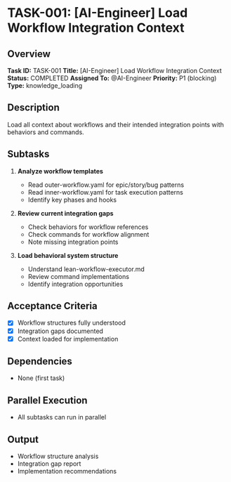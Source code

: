 # TASK-001: [AI-Engineer] Load Workflow Integration Context

## Overview
**Task ID:** TASK-001
**Title:** [AI-Engineer] Load Workflow Integration Context
**Status:** COMPLETED
**Assigned To:** @AI-Engineer
**Priority:** P1 (blocking)
**Type:** knowledge_loading

## Description
Load all context about workflows and their intended integration points with behaviors and commands.

## Subtasks
1. **Analyze workflow templates**
   - Read outer-workflow.yaml for epic/story/bug patterns
   - Read inner-workflow.yaml for task execution patterns
   - Identify key phases and hooks

2. **Review current integration gaps**
   - Check behaviors for workflow references
   - Check commands for workflow alignment
   - Note missing integration points

3. **Load behavioral system structure**
   - Understand lean-workflow-executor.md
   - Review command implementations
   - Identify integration opportunities

## Acceptance Criteria
- [x] Workflow structures fully understood
- [x] Integration gaps documented
- [x] Context loaded for implementation

## Dependencies
- None (first task)

## Parallel Execution
- All subtasks can run in parallel

## Output
- Workflow structure analysis
- Integration gap report
- Implementation recommendations